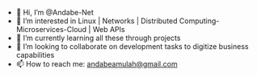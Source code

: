 - 👋 Hi, I’m @Andabe-Net
- 👀 I’m interested in Linux | Networks | Distributed Computing-Microservices-Cloud | Web APIs
- 🌱 I’m currently learning all these through projects
- 💞️ I’m looking to collaborate on development tasks to digitize business capabilities
- 📫 How to reach me: andabeamulah@gmail.com

<!---
Andabe-Net/Andabe-Net is a ✨ special ✨ repository because its `README.md` (this file) appears on your GitHub profile.
You can click the Preview link to take a look at your changes.
--->
